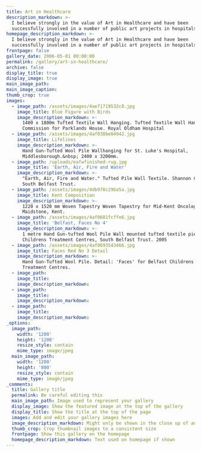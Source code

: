 ```yaml
---
title: Art in Healthcare
description_markdown: >-
  I believe strongly in the value of Art in Healthcare and have been
  successfully involved in a number of public art projects in hospitals.
homepage_description_markdown: >-
  I believe strongly in the value of Art in Healthcare and have been
  successfully involved in a number of public art projects in hospitals.
frontpage: false
gallery_date: 2006-05-01 00:00:00
permalink: /gallery/art-in-healthcare/
archive: false
display_title: true
display_image: true
main_image_path:
main_image_caption:
thumb_crop: true
images:
  - image_path: /assets/images/4ae71719532c8.jpg
    image_title: Blue Figure with Birds
    image_description_markdown: >-
      1400 x 1800m Tufted Textile Wall Hanging. Tufted Textile Wall Hanging.
      Commission for Parklands House. Royal Oldham Hospital
  - image_path: /assets/images/4af038be04942.jpg
    image_title: Lifelines
    image_description_markdown: >-
      Hand Gun-Tufted Wool Pile Wallhanging for St. Luke's Hospital,
      Middlesborough.&nbsp; 2400 x 3200mm.
  - image_path: /uploads/eafwfinished-rug.jpg
    image_title: 'Earth, Air, Fire and Water'
    image_description_markdown: >-
      "Earth, Air, Fire and Water." Tufted Pile Wall Textile. Shannon Clinic,
      South Belfast Trust.
  - image_path: /assets/images/4db978c29ba5a.jpg
    image_title: Kent Composition
    image_description_markdown: >-
      1220 x 1520 mm Woven Tapestry Woven Tapestry for Mid-Kent Oncology Centre,
      Maidstone, Kent.
  - image_path: /assets/images/4af0681fcffe6.jpg
    image_title: 'Belfast, Faces No 4'
    image_description_markdown: >-
      1 metre Hand Gun-tufted Wool Pile Wall mounted tufted textile pieces for 2
      Childrens Treatment Centres, South Belfast Trust. 2005
  - image_path: /assets/images/4af0693543466.jpg
    image_title: Faces Red No 3 Detail
    image_description_markdown: >-
      Hand Gun-Tufted Wool Pile. Detail: 'Faces' for Belfast Childrens'
      Treatment Centres.
  - image_path:
    image_title:
    image_description_markdown:
  - image_path:
    image_title:
    image_description_markdown:
  - image_path:
    image_title:
    image_description_markdown:
_options:
  image_path:
    width: '1200'
    height: '1200'
    resize_style: contain
    mime_type: image/jpeg
  main_image_path:
    width: '1200'
    height: '800'
    resize_style: contain
    mime_type: image/jpeg
_comments:
  title: Gallery title
  permalink: Be careful editing this
  main_image_path: Image used to represent your gallery
  display_image: Show the featured image at the top of the gallery
  display_title: Show the title at the top of the page
  images: Add and edit your gallery images here
  image_description_markdown: Might only be shown in the close up of an image
  thumb_crop: Crop thumbnail images to a consistent size
  frontpage: Show this gallery on the homepage
  homepage_description_markdown: Text used on homepage if shown
---
```


